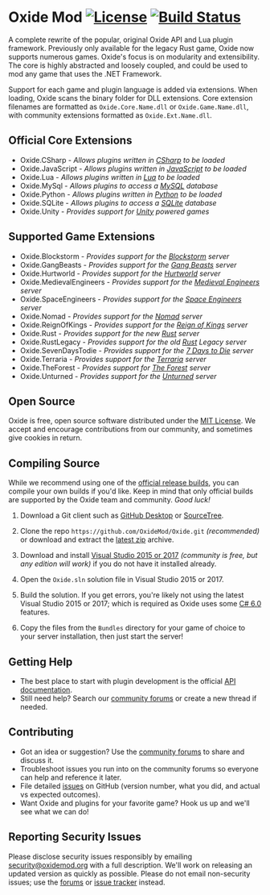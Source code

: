 [license]: https://tldrlegal.com/l/mit
[docs]: http://docs.oxidemod.org
[forums]: http://oxidemod.org/
[issues]: https://github.com/OxideMod/Oxide/issues
[downloads]: http://oxidemod.org/downloads/

# Oxide Mod [![License](http://img.shields.io/badge/license-MIT-lightgrey.svg?style=flat)][License] [![Build Status](https://ci.appveyor.com/api/projects/status/b7h4nw8t8d05jsnb?svg=true)](https://ci.appveyor.com/project/oxidemod/oxide)

A complete rewrite of the popular, original Oxide API and Lua plugin framework. Previously only available for the legacy Rust game, Oxide now supports numerous games. Oxide's focus is on modularity and extensibility. The core is highly abstracted and loosely coupled, and could be used to mod any game that uses the .NET Framework.

Support for each game and plugin language is added via extensions. When loading, Oxide scans the binary folder for DLL extensions. Core extension filenames are formatted as `Oxide.Core.Name.dll` or `Oxide.Game.Name.dll`, with community extensions formatted as `Oxide.Ext.Name.dll`.

## Official Core Extensions

 * Oxide.CSharp - _Allows plugins written in [CSharp](http://en.wikipedia.org/wiki/C_Sharp_(programming_language)) to be loaded_
 * Oxide.JavaScript - _Allows plugins written in [JavaScript](http://en.wikipedia.org/wiki/JavaScript) to be loaded_
 * Oxide.Lua - _Allows plugins written in [Lua](http://www.lua.org/) to be loaded_
 * Oxide.MySql - _Allows plugins to access a [MySQL](http://www.mysql.com/) database_
 * Oxide.Python - _Allows plugins written in [Python](http://en.wikipedia.org/wiki/Python_(programming_language)) to be loaded_
 * Oxide.SQLite - _Allows plugins to access a [SQLite](http://www.sqlite.org/) database_
 * Oxide.Unity - _Provides support for [Unity](http://unity3d.com/) powered games_

## Supported Game Extensions
 * Oxide.Blockstorm - _Provides support for the [Blockstorm](http://playblockstorm.com/) server_
 * Oxide.GangBeasts - _Provides support for the [Gang Beasts](http://gangbeasts.game/) server_
 * Oxide.Hurtworld - _Provides support for the [Hurtworld](http://hurtworld.com/) server_
 * Oxide.MedievalEngineers - _Provides support for the [Medieval Engineers](http://www.medievalengineers.com/) server_
 * Oxide.SpaceEngineers - _Provides support for the [Space Engineers](http://www.spaceengineersgame.com/) server_
 * Oxide.Nomad - _Provides support for the [Nomad](http://playnomad.net) server_
 * Oxide.ReignOfKings - _Provides support for the [Reign of Kings](http://www.reignofkings.net/) server_
 * Oxide.Rust - _Provides support for the new [Rust](http://playrust.com/) server_
 * Oxide.RustLegacy - _Provides support for the old [Rust](http://playrust.com/) Legacy server_
 * Oxide.SevenDaysTodie - _Provides support for the [7 Days to Die](http://7daystodie.com/) server_
 * Oxide.Terraria - _Provides support for the [Terraria](http://terraria.org/) server_
 * Oxide.TheForest - _Provides support for [The Forest](http://survivetheforest.com/) server_
 * Oxide.Unturned - _Provides support for the [Unturned](http://smartlydressedgames.com/) server_

## Open Source

Oxide is free, open source software distributed under the [MIT License][license]. We accept and encourage contributions from our community, and sometimes give cookies in return.

## Compiling Source

While we recommend using one of the [official release builds][downloads], you can compile your own builds if you'd like. Keep in mind that only official builds are supported by the Oxide team and community. _Good luck!_

 1. Download a Git client such as [GitHub Desktop](https://desktop.github.com/) or [SourceTree](https://www.sourcetreeapp.com/).

 2. Clone the repo `https://github.com/OxideMod/Oxide.git` _(recommended)_ or download and extract the [latest zip](https://github.com/OxideMod/Oxide/archive/master.zip) archive.

 3. Download and install [Visual Studio 2015 or 2017](https://www.visualstudio.com/downloads/) _(community is free, but any edition will work)_ if you do not have it installed already.

 4. Open the `Oxide.sln` solution file in Visual Studio 2015 or 2017.

 5. Build the solution. If you get errors, you're likely not using the latest Visual Studio 2015 or 2017; which is required as Oxide uses some [C# 6.0](https://github.com/dotnet/roslyn/wiki/New-Language-Features-in-C%23-6) features.

 6. Copy the files from the `Bundles` directory for your game of choice to your server installation, then just start the server!

## Getting Help

* The best place to start with plugin development is the official [API documentation][docs].
* Still need help? Search our [community forums][forums] or create a new thread if needed.

## Contributing

* Got an idea or suggestion? Use the [community forums][forums] to share and discuss it.
* Troubleshoot issues you run into on the community forums so everyone can help and reference it later.
* File detailed [issues] on GitHub (version number, what you did, and actual vs expected outcomes).
* Want Oxide and plugins for your favorite game? Hook us up and we'll see what we can do!

## Reporting Security Issues

Please disclose security issues responsibly by emailing security@oxidemod.org with a full description. We'll work on releasing an updated version as quickly as possible. Please do not email non-security issues; use the [forums] or [issue tracker][issues] instead.
